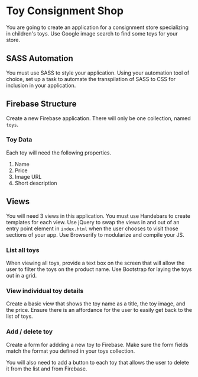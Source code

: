 # Toy Consignment Shop

You are going to create an application for a consignment store specializing in children's toys. Use Google image search to find some toys for your store.

## SASS Automation

You must use SASS to style your application. Using your automation tool of choice, set up a task to automate the transpilation of SASS to CSS for inclusion in your application.

## Firebase Structure

Create a new Firebase application. There will only be one collection, named `toys`.

### Toy Data

Each toy will need the following properties.

1. Name
2. Price
3. Image URL
4. Short description

## Views

You will need 3 views in this application. You must use Handebars to create templates for each view. Use jQuery to swap the views in and out of an entry point element in `index.html` when the user chooses to visit those sections of your app. Use Browserify to modularize and compile your JS.

### List all toys

When viewing all toys, provide a text box on the screen that will allow the user to filter the toys on the product name. Use Bootstrap for laying the toys out in a grid.

### View individual toy details

Create a basic view that shows the toy name as a title, the toy image, and the price. Ensure there is an affordance for the user to easily get back to the list of toys.

### Add / delete toy

Create a form for addding a new toy to Firebase. Make sure the form fields match the format you defined in your toys collection.  

You will also need to add a button to each toy that allows the user to delete it from the list and from Firebase.


